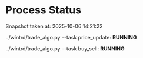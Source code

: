 # Process Status

Snapshot taken at: 2025-10-06 14:21:22

../wintrd/trade_algo.py --task price_update: **RUNNING**

../wintrd/trade_algo.py --task buy_sell: **RUNNING**

